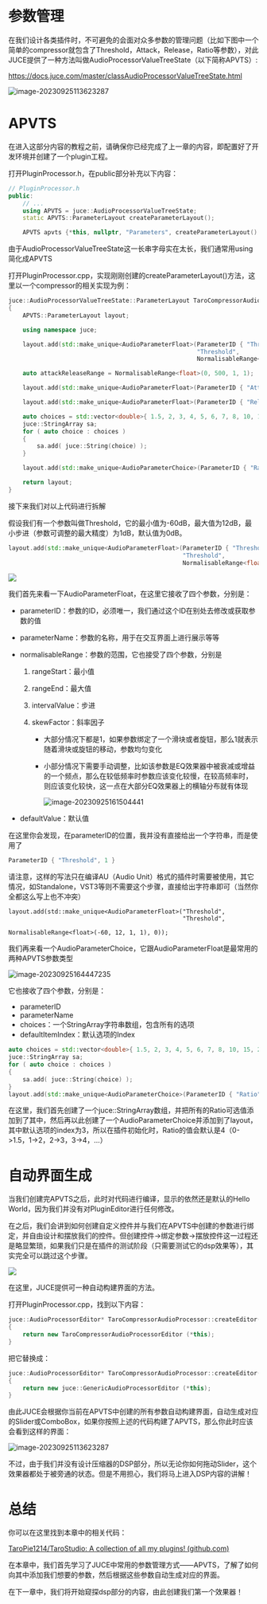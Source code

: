 # 参数管理

在我们设计各类插件时，不可避免的会面对众多参数的管理问题（比如下图中一个简单的compressor就包含了Threshold，Attack，Release，Ratio等参数），对此JUCE提供了一种方法叫做AudioProcessorValueTreeState（以下简称APVTS）: 

https://docs.juce.com/master/classAudioProcessorValueTreeState.html

![image-20230925113623287](https://cdn.jsdelivr.net/gh/TaroPie0224/blogImage@main/img/202309251136375.png)

# APVTS

在进入这部分内容的教程之前，请确保你已经完成了上一章的内容，即配置好了开发环境并创建了一个plugin工程。

打开PluginProcessor.h，在public部分补充以下内容：

```cpp
// PluginProcessor.h
public:
    // ...
    using APVTS = juce::AudioProcessorValueTreeState;
    static APVTS::ParameterLayout createParameterLayout();

    APVTS apvts {*this, nullptr, "Parameters", createParameterLayout() };
```

由于AudioProcessorValueTreeState这一长串字母实在太长，我们通常用using简化成APVTS

打开PluginProcessor.cpp，实现刚刚创建的createParameterLayout()方法，这里以一个compressor的相关实现为例：

```cpp
juce::AudioProcessorValueTreeState::ParameterLayout TaroCompressorAudioProcessor::createParameterLayout()
{
    APVTS::ParameterLayout layout;

    using namespace juce;

    layout.add(std::make_unique<AudioParameterFloat>(ParameterID { "Threshold", 1 },
                                                     "Threshold",
                                                     NormalisableRange<float>(-60, 12, 1, 1), 0));

    auto attackReleaseRange = NormalisableRange<float>(0, 500, 1, 1);

    layout.add(std::make_unique<AudioParameterFloat>(ParameterID { "Attack", 1 }, "Attack", attackReleaseRange, 50));

    layout.add(std::make_unique<AudioParameterFloat>(ParameterID { "Release", 1 }, "Release", attackReleaseRange, 250));

    auto choices = std::vector<double>{ 1.5, 2, 3, 4, 5, 6, 7, 8, 10, 15, 20, 50, 100 };
    juce::StringArray sa;
    for ( auto choice : choices )
    {
        sa.add( juce::String(choice) );
    }

    layout.add(std::make_unique<AudioParameterChoice>(ParameterID { "Ratio", 1 }, "Ratio", sa, 3));

    return layout;
}
```

接下来我们对以上代码进行拆解

假设我们有一个参数叫做Threshold，它的最小值为-60dB，最大值为12dB，最小步进（参数可调整的最大精度）为1dB，默认值为0dB。

```cpp
layout.add(std::make_unique<AudioParameterFloat>(ParameterID { "Threshold", 1 },
                                                 "Threshold",
                                                 NormalisableRange<float>(-60, 12, 1, 1), 0));
```

![](https://cdn.jsdelivr.net/gh/TaroPie0224/blogImage@main/img/202309251604164.png)

我们首先来看一下AudioParameterFloat，在这里它接收了四个参数，分别是：

- parameterID：参数的ID，必须唯一，我们通过这个ID在别处去修改或获取参数的值

- parameterName：参数的名称，用于在交互界面上进行展示等等

- normalisableRange：参数的范围，它也接受了四个参数，分别是
  
  1. rangeStart：最小值
  
  2. rangeEnd：最大值
  
  3. intervalValue：步进
  
  4. skewFactor：斜率因子
     
     - 大部分情况下都是1，如果参数绑定了一个滑块或者旋钮，那么1就表示随着滑块或旋钮的移动，参数均匀变化
     
     - 小部分情况下需要手动调整，比如该参数是EQ效果器中被衰减或增益的一个频点，那么在较低频率时参数应该变化较慢，在较高频率时，则应该变化较快，这一点在大部分EQ效果器上的横轴分布就有体现
       
       ![image-20230925161504441](https://cdn.jsdelivr.net/gh/TaroPie0224/blogImage@main/img/202309251615581.png)

- defaultValue：默认值

在这里你会发现，在parameterID的位置，我并没有直接给出一个字符串，而是使用了

```cpp
ParameterID { "Threshold", 1 }
```

请注意，这样的写法只在编译AU（Audio Unit）格式的插件时需要被使用，其它情况，如Standalone，VST3等则不需要这个步骤，直接给出字符串即可（当然你全都这么写上也不冲突）

```
layout.add(std::make_unique<AudioParameterFloat>("Threshold",
                                                 "Threshold",
                                                 NormalisableRange<float>(-60, 12, 1, 1), 0));
```

我们再来看一个AudioParameterChoice，它跟AudioParameterFloat是最常用的两种APVTS参数类型

![image-20230925164447235](https://cdn.jsdelivr.net/gh/TaroPie0224/blogImage@main/img/202309251644335.png)

它也接收了四个参数，分别是：

- parameterID
- parameterName
- choices：一个StringArray字符串数组，包含所有的选项
- defaultItemIndex：默认选项的Index

```cpp
auto choices = std::vector<double>{ 1.5, 2, 3, 4, 5, 6, 7, 8, 10, 15, 20, 50, 100 };
juce::StringArray sa;
for ( auto choice : choices )
{
    sa.add( juce::String(choice) );
}
layout.add(std::make_unique<AudioParameterChoice>(ParameterID { "Ratio", 1 }, "Ratio", sa, 3));
```

在这里，我们首先创建了一个juce::StringArray数组，并把所有的Ratio可选值添加到了其中，然后再以此创建了一个AudioParameterChoice并添加到了layout，其中默认选项的index为3，所以在插件初始化时，Ratio的值会默认是4（0->1.5，1->2，2->3，3->4，...）

# 自动界面生成

当我们创建完APVTS之后，此时对代码进行编译，显示的依然还是默认的Hello World，因为我们并没有对PluginEditor进行任何修改。

在之后，我们会讲到如何创建自定义控件并与我们在APVTS中创建的参数进行绑定，并自由设计和摆放我们的控件。但创建控件->绑定参数->摆放控件这一过程还是略显繁琐，如果我们只是在插件的测试阶段（只需要测试它的dsp效果等），其实完全可以跳过这个步骤。

![](https://cdn.jsdelivr.net/gh/TaroPie0224/blogImage@main/img/202309251700294.png)

在这里，JUCE提供可一种自动构建界面的方法。

打开PluginProcessor.cpp，找到以下内容：

```cpp
juce::AudioProcessorEditor* TaroCompressorAudioProcessor::createEditor()
{
    return new TaroCompressorAudioProcessorEditor (*this);
}
```

把它替换成：

```cpp
juce::AudioProcessorEditor* TaroCompressorAudioProcessor::createEditor()
{
    return new juce::GenericAudioProcessorEditor (*this);
}
```

由此JUCE会根据你当前在APVTS中创建的所有参数自动构建界面，自动生成对应的Slider或ComboBox，如果你按照上述的代码构建了APVTS，那么你此时应该会看到这样的界面：

![image-20230925113623287](https://cdn.jsdelivr.net/gh/TaroPie0224/blogImage@main/img/202309251705638.png)

不过，由于我们并没有设计压缩器的DSP部分，所以无论你如何拖动Slider，这个效果器都处于被旁通的状态。但是不用担心，我们将马上进入DSP内容的讲解！

# 总结

你可以在这里找到本章中的相关代码：

[TaroPie1214/TaroStudio: A collection of all my plugins! (github.com)](https://github.com/TaroPie1214/TaroStudio/tree/main/TaroCompressor)

在本章中，我们首先学习了JUCE中常用的参数管理方式——APVTS，了解了如何向其中添加我们想要的参数，然后根据这些参数自动生成对应的界面。

在下一章中，我们将开始窥探dsp部分的内容，由此创建我们第一个效果器！
